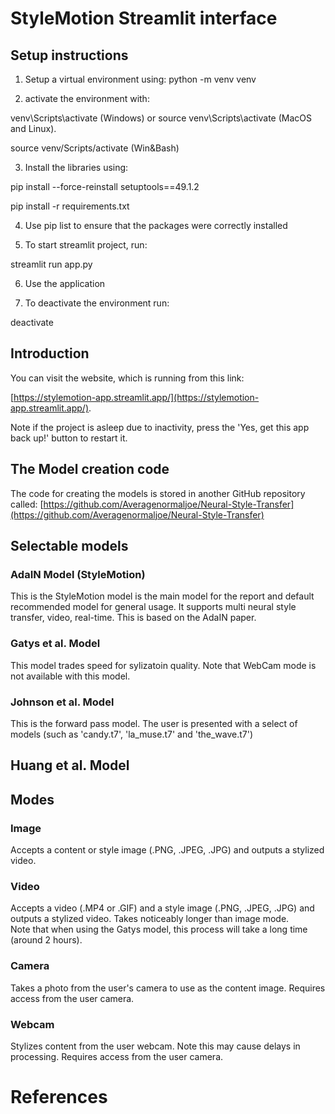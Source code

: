 # StyleMotion Streamlit interface

## Setup instructions

1. Setup a virtual environment using: python -m venv venv

2. activate the environment with:

venv\Scripts\activate (Windows) or source venv\Scripts\activate (MacOS and Linux).

source venv/Scripts/activate (Win&Bash)

3. Install the libraries using:

pip install --force-reinstall setuptools==49.1.2

pip install -r requirements.txt

4. Use pip list to ensure that the packages were correctly installed

5. To start streamlit project, run:

streamlit run app.py

6. Use the application

7. To deactivate the environment run:

deactivate

## Introduction

You can visit the website, which is running from this link:

[https://stylemotion-app.streamlit.app/](https://stylemotion-app.streamlit.app/).

Note if the project is asleep due to inactivity, press the 'Yes, get this app back up!' button to
restart it.

## The Model creation code

The code for creating the models is stored in another GitHub repository called:
[https://github.com/Averagenormaljoe/Neural-Style-Transfer](https://github.com/Averagenormaljoe/Neural-Style-Transfer)

## Selectable models

### AdaIN Model (StyleMotion)

This is the StyleMotion model is the main model for the report and default recommended model for general usage.
It supports multi neural style transfer, video, real-time. This is based on the AdaIN paper.

### Gatys et al. Model

This model trades speed for sylizatoin quality. Note that WebCam mode is not available with this model.

### Johnson et al. Model

This is the forward pass model. The user is presented with a select of models (such as 'candy.t7', 'la_muse.t7' and 'the_wave.t7')

## Huang et al. Model

## Modes

### Image

Accepts a content or style image (.PNG, .JPEG, .JPG) and outputs a stylized video.

### Video

Accepts a video (.MP4 or .GIF) and a style image (.PNG, .JPEG, .JPG) and outputs a stylized video. Takes noticeably longer than image mode.  
Note that when using the Gatys model, this process will take a long time (around 2 hours).

### Camera

Takes a photo from the user's camera to use as the content image. Requires access from the user camera.

### Webcam

Stylizes content from the user webcam. Note this may cause delays in processing. Requires access from the user camera.

# References
